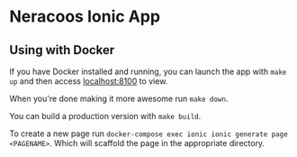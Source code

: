 # Neracoos Ionic App

## Using with Docker

If you have Docker installed and running, you can launch the app with `make up` and then access [localhost:8100](http://localhost:8100) to view.

When you're done making it more awesome run `make down`.

You can build a production version with `make build`.

To create a new page run `docker-compose exec ionic ionic generate page <PAGENAME>`. Which will scaffold the page in the appropriate directory.
